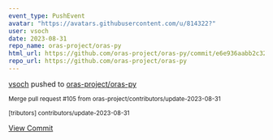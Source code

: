 ```yaml
---
event_type: PushEvent
avatar: "https://avatars.githubusercontent.com/u/814322?"
user: vsoch
date: 2023-08-31
repo_name: oras-project/oras-py
html_url: https://github.com/oras-project/oras-py/commit/e6e936aabb2c327e142cb73d8d0d717c9155918c
repo_url: https://github.com/oras-project/oras-py
---
```


<a href='https://github.com/vsoch' target='_blank'>vsoch</a> pushed to <a href='https://github.com/oras-project/oras-py' target='_blank'>oras-project/oras-py</a>

<small>Merge pull request #105 from oras-project/contributors/update-2023-08-31

[tributors] contributors/update-2023-08-31</small>

<a href='https://github.com/oras-project/oras-py/commit/e6e936aabb2c327e142cb73d8d0d717c9155918c' target='_blank'>View Commit</a>